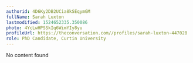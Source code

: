 ```yaml
---
authorid: 4D6Ky2DB2UCia8kSEqymGM
fullName: Sarah Luxton
lastmodified: 1524652335.350086
photo: 4YcLwHPSSkIq6WimYIy8yu
profileUrl: https://theconversation.com//profiles/sarah-luxton-447028
role: PhD Candidate, Curtin University
---
```

No content found